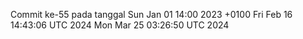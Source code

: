 Commit ke-55 pada tanggal Sun Jan 01 14:00 2023 +0100
Fri Feb 16 14:43:06 UTC 2024
Mon Mar 25 03:26:50 UTC 2024
